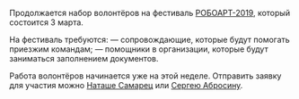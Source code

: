 Продолжается набор волонтёров на фестиваль [РОБОАРТ-2019](https://vk.com/roboart), который состоится 3 марта.

На фестиваль требуются: — сопровождающие, которые будут помогать приезжим командам; — помощники в организации, которые будут заниматься заполнением документов.

Работа волонтёров начинается уже на этой неделе. Отправить заявку для участия можно [Наташе Самарец](https://vk.com/samarets_natasha) или [Сергею Абросину](https://vk.com/id34928210).